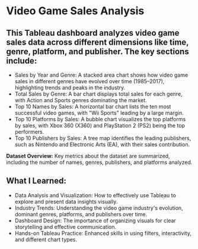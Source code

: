 # Video Game Sales Analysis   

This Tableau dashboard analyzes video game sales data across different dimensions like time, genre, platform, and publisher. The key sections include:
----
- Sales by Year and Genre: A stacked area chart shows how video game sales in different genres have evolved over time (1985–2017), highlighting trends and peaks in the industry.
- Total Sales by Genre: A bar chart displays total sales for each genre, with Action and Sports genres dominating the market.
- Top 10 Names by Sales: A horizontal bar chart lists the ten most successful video games, with "Wii Sports" leading by a large margin.
- Top 10 Platforms by Sales: A bubble chart visualizes the top platforms by sales, with Xbox 360 (X360) and PlayStation 2 (PS2) being the top performers.
- Top 10 Publishers by Sales: A tree map identifies the leading publishers, such as Nintendo and Electronic Arts (EA), with their sales contribution.

**Dataset Overview:** Key metrics about the dataset are summarized, including the number of names, genres, publishers, and platforms analyzed.


**What I Learned:**
-----
- Data Analysis and Visualization: How to effectively use Tableau to explore and present data insights visually.
- Industry Trends: Understanding the video game industry's evolution, dominant genres, platforms, and publishers over time.
- Dashboard Design: The importance of organizing visuals for clear storytelling and effective communication.
- Hands-on Tableau Practice: Enhanced skills in using filters, interactivity, and different chart types.
